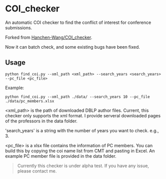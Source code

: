 # COI_checker
An automatic COI checker to find the conflict of interest for conference submissions.

Forked from [Hanchen-Wang/COI_checker](https://github.com/Hanchen-Wang/COI_checker).

Now it can batch check, and some existing bugs have been fixed.

## Usage

```
python find_coi.py --xml_path <xml_path> --search_years <search_years> --pc_file <pc_file>
```
Example:
```
python find_coi.py --xml_path ./data/ --search_years 10 --pc_file ./data/pc_members.xlsx
```

<xml_path> is the path of downloaded DBLP author files. Current, this checker only supports the xml format. I provide serveral downloaded pages of the professors in the data folder.

'search_years' is a string with the number of years you want to check. e.g., 3.
 
<pc_file> is a xlsx file contains the information of PC members. You can build this by copying the coi name list from CMT and pasting in Excel. An example PC member file is provided in the data folder.

> Currently this checker is under alpha test. If you have any issue, please contact me.
